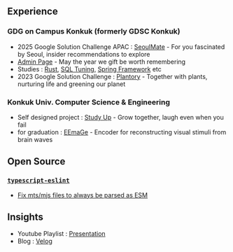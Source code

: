 ## Experience

### GDG on Campus Konkuk (formerly GDSC Konkuk)
- 2025 Google Solution Challenge APAC : [SeoulMate](https://github.com/gdsc-konkuk/24-25-proj-SeoulMate-Server) - For you fascinated by Seoul, insider recommendations to explore
- [Admin Page](https://github.com/gdsc-konkuk/platform-core) - May the year we gift be worth remembering
- Studies : [Rust](https://github.com/goldentrash/2024-Konkuk-Rust-Roguelike), [SQL Tuning](https://github.com/goldentrash/imdb), [Spring Framework](https://github.com/goldentrash/24-25-study-spring-learning-with-test) etc
- 2023 Google Solution Challenge : [Plantory](https://github.com/gdsc-konkuk/23-24-proj-Plantory-Server) - Together with plants, nurturing life and greening our planet

### Konkuk Univ. Computer Science & Engineering
- Self designed project : [Study Up](https://github.com/sleppy-navigators/study-up-backend) - Grow together, laugh even when you fail
- for graduation : [EEmaGe](https://github.com/goldentrash/EEmaGe) - Encoder for reconstructing visual stimuli from brain waves

## Open Source

### [`typescript-eslint`](https://github.com/typescript-eslint/typescript-eslint)
- [Fix mts/mjs files to always be parsed as ESM](https://github.com/typescript-eslint/typescript-eslint/pull/10011)

## Insights
- Youtube Playlist : [Presentation](https://youtube.com/playlist?list=PLBqnTlpIy9vbgzLcqWYwSmN5kmx8U3Fr-&feature=shared)
- Blog : [Velog](https://velog.io/@goldentrash/posts)
